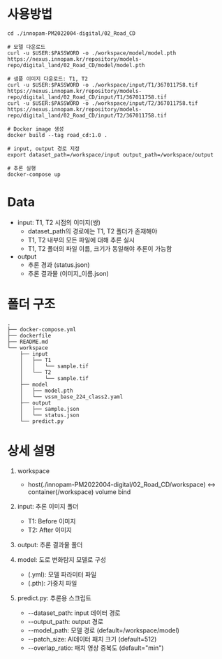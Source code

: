 # 사용방법
```
cd ./innopam-PM2022004-digital/02_Road_CD

# 모델 다운로드
curl -u $USER:$PASSWORD -o ./workspace/model/model.pth https://nexus.innopam.kr/repository/models-repo/digital_land/02_Road_CD/model/model.pth

# 샘플 이미지 다운로드: T1, T2
curl -u $USER:$PASSWORD -o ./workspace/input/T1/367011758.tif https://nexus.innopam.kr/repository/models-repo/digital_land/02_Road_CD/input/T1/367011758.tif
curl -u $USER:$PASSWORD -o ./workspace/input/T2/367011758.tif https://nexus.innopam.kr/repository/models-repo/digital_land/02_Road_CD/input/T2/367011758.tif

# Docker image 생성
docker build --tag road_cd:1.0 .

# input, output 경로 지정
export dataset_path=/workspace/input output_path=/workspace/output

# 추론 실행
docker-compose up
```

# Data
- input: T1, T2 시점의 이미지(쌍)
    - dataset_path의 경로에는 T1, T2 폴더가 존재해야
    - T1, T2 내부의 모든 파일에 대해 추론 실시
    - T1, T2 폴더의 파일 이름, 크기가 동일해야 추론이 가능함
- output
    - 추론 경과 (status.json)
    - 추론 결과물 (이미지_이름.json)

# 폴더 구조
```
.
├── docker-compose.yml
├── dockerfile
├── README.md
└── workspace
    ├── input
    │   ├── T1
    │   │   └── sample.tif
    │   └── T2
    │       └── sample.tif
    ├── model
    │   ├── model.pth
    │   └── vssm_base_224_class2.yaml
    ├── output
    │   ├── sample.json
    │   └── status.json
    └── predict.py
```
# 상세 설명
1. workspace
    - host(./innopam-PM2022004-digital/02_Road_CD/workspace) <-> container(/workspace) volume bind

2. input: 추론 이미지 폴더
    - T1: Before 이미지
    - T2: After 이미지

3. output: 추론 결과물 폴더

4. model: 도로 변화탐지 모델로 구성
    - (.yml): 모델 파라미터 파일
    - (.pth): 가중치 파일

5. predict.py: 추론용 스크립트
    - --dataset_path: input 데이터 경로
    - --output_path: output 경로
    - --model_path: 모델 경로 (default=/workspace/model)
    - --patch_size: AI데이터 패치 크기 (default=512)
    - --overlap_ratio: 패치 영상 중복도 (default="min")